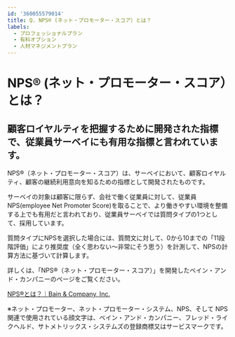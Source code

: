 ```yaml
---
id: '360055579014'
title: Q. NPS® (ネット・プロモーター・スコア）とは？
labels:
  - プロフェッショナルプラン
  - 有料オプション
  - 人材マネジメントプラン
---
```

# NPS® (ネット・プロモーター・スコア）とは？

## 顧客ロイヤルティを把握するために開発された指標で、従業員サーベイにも有用な指標と言われています。

NPS®（ネット・プロモーター・スコア）は、サーベイにおいて、顧客ロイヤルティ、顧客の継続利用意向を知るための指標として開発されたものです。

サーベイの対象は顧客に限らず、会社で働く従業員に対して、従業員NPS(employee Net Promoter Score)を取ることで、より働きやすい環境を整備する上でも有用だと言われており、従業員サーベイでは質問タイプの1つとして、採用しています。

質問タイプにNPSを選択した場合には、質問文に対して、0から10までの「11段階評価」により推奨度（全く思わない〜非常にそう思う）を計測して、NPSの計算方法に基づいて計算します。

詳しくは、「NPS®（ネット・プロモーター・スコア）」を開発したベイン・アンド・カンパニーのページをご覧ください。

[NPS®とは？｜Bain & Company, Inc.](https://www.bain.com/ja/consulting-services/customer-strategy-marketing/about-nps/)

※ネット・プロモーター、ネット・プロモーター・システム、NPS、そして NPS 関連で使用されている顔文字は、ベイン・アンド・カンパニー、フレッド・ライクヘルド、サトメトリックス・システムズの登録商標又はサービスマークです。
